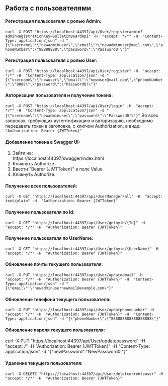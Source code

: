 ## Работа с пользователями
#### Регистрация пользователя c ролью Admin:  
`curl -X POST "https://localhost:44397/api/User/registeradmin?adminRegistrationKey=BulletinBoardApi" -H  "accept: */*" -H  "Content-Type: application/json" -d "{\"username\":\"newadminuser\",\"email\":\"newadminuser@mail.com\",\"phoneNumber\":\"88888888\",\"password\":\"Password0!\"}"`
#### Регистрация пользователя c ролью User:
`curl -X POST "https://localhost:44397/api/User/register" -H  "accept: */*" -H  "Content-Type: application/json" -d "{\"username\":\"newuser\",\"email\":\"newuser@mail.com\",\"phoneNumber\":\"8888\",\"password\":\"Password0!\"}"`
#### Авторизация пользователя и получение токена:
`curl -X POST "https://localhost:44397/api/User/login" -H  "accept: */*" -H  "Content-Type: application/json" -d "{\"username\":\"newadminuser\",\"password\":\"Password0!\"}"` Во всех запросах, требующих аутентификацию и ввторизацию, необходимо передавать токен в заголовке, с ключом Authorization, в виде:
`"Authorization: Bearer {JWTToken}"`
#### Добавление токена в Swagger UI:
1. Зайти на:  
https://localhost:44397/swagger/index.html  
2. Кликнуть Authorize.
3. Ввести "Bearer {JWTToken}" в поле Value.
4. Кликнуть Authorize.
#### Получение всех пользователей:
`curl -X GET "https://localhost:44397/api/UserManager/all" -H  "accept: text/plain" -H  "Authorization: Bearer {JWTToken}"`
#### Получение пользователя по Id:
`curl -X GET "https://localhost:44397/api/User/getbyid/{Id}" -H  "accept: */*" -H  "Authorization: Bearer {JWTToken}"`
#### Получение пользователя по UserName:
`curl -X GET "https://localhost:44397/api/User/getbyid/{UserName}" -H  "accept: */*" -H  "Authorization: Bearer {JWTToken}"`
#### Обновление почты текущего пользователя:
`curl -X PUT "https://localhost:44397/api/User/updateemail" -H  "accept: */*" -H  "Authorization: Bearer {JWTToken}" -H  "Content-Type: application/json" -d "{\"email\":\"newadminusernewmail@example.com\"}"`
#### Обновление телефона текущего пользователя:
`curl -X PUT "https://localhost:44397/api/User/updatphonenumber" -H  "accept: */*" -H  "Authorization: Bearer {JWTToken}" -H  "Content-Type: application/json" -d "{\"phoneNumber\":\"888888888888888888\"}"`
#### Обновление пароля текущего пользователя:
curl -X PUT "https://localhost:44397/api/User/updatepassword" -H  "accept: */*" -H  "Authorization: Bearer {JWTToken}" -H  "Content-Type: application/json" -d "{\"newPassword\":\"NewPassword0!\"}"
#### Удаление текущего пользователя:
`curl -X DELETE "https://localhost:44397/api/User/deletcurrenteuser" -H  "accept: */*" -H  "Authorization: Bearer {JWTToken}"`

